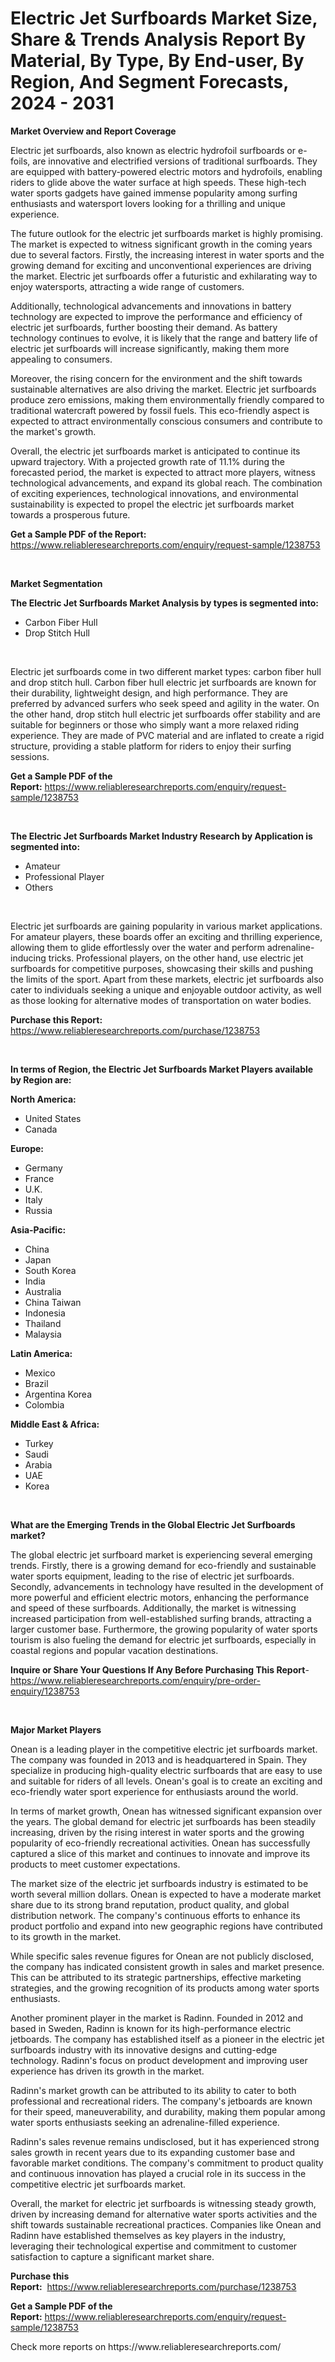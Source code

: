<p><h1>Electric Jet Surfboards Market Size, Share & Trends Analysis Report By Material, By Type, By End-user, By Region, And Segment Forecasts, 2024 - 2031</h1></p><p><strong>Market Overview and Report Coverage</strong></p>
<p><p>Electric jet surfboards, also known as electric hydrofoil surfboards or e-foils, are innovative and electrified versions of traditional surfboards. They are equipped with battery-powered electric motors and hydrofoils, enabling riders to glide above the water surface at high speeds. These high-tech water sports gadgets have gained immense popularity among surfing enthusiasts and watersport lovers looking for a thrilling and unique experience.</p><p>The future outlook for the electric jet surfboards market is highly promising. The market is expected to witness significant growth in the coming years due to several factors. Firstly, the increasing interest in water sports and the growing demand for exciting and unconventional experiences are driving the market. Electric jet surfboards offer a futuristic and exhilarating way to enjoy watersports, attracting a wide range of customers.</p><p>Additionally, technological advancements and innovations in battery technology are expected to improve the performance and efficiency of electric jet surfboards, further boosting their demand. As battery technology continues to evolve, it is likely that the range and battery life of electric jet surfboards will increase significantly, making them more appealing to consumers.</p><p>Moreover, the rising concern for the environment and the shift towards sustainable alternatives are also driving the market. Electric jet surfboards produce zero emissions, making them environmentally friendly compared to traditional watercraft powered by fossil fuels. This eco-friendly aspect is expected to attract environmentally conscious consumers and contribute to the market's growth.</p><p>Overall, the electric jet surfboards market is anticipated to continue its upward trajectory. With a projected growth rate of 11.1% during the forecasted period, the market is expected to attract more players, witness technological advancements, and expand its global reach. The combination of exciting experiences, technological innovations, and environmental sustainability is expected to propel the electric jet surfboards market towards a prosperous future.</p></p>
<p><strong>Get a Sample PDF of the Report:</strong> <a href="https://www.reliableresearchreports.com/enquiry/request-sample/1238753">https://www.reliableresearchreports.com/enquiry/request-sample/1238753</a></p>
<p>&nbsp;</p>
<p><strong>Market Segmentation</strong></p>
<p><strong>The Electric Jet Surfboards Market Analysis by types is segmented into:</strong></p>
<p><ul><li>Carbon Fiber Hull</li><li>Drop Stitch Hull</li></ul></p>
<p>&nbsp;</p>
<p><p>Electric jet surfboards come in two different market types: carbon fiber hull and drop stitch hull. Carbon fiber hull electric jet surfboards are known for their durability, lightweight design, and high performance. They are preferred by advanced surfers who seek speed and agility in the water. On the other hand, drop stitch hull electric jet surfboards offer stability and are suitable for beginners or those who simply want a more relaxed riding experience. They are made of PVC material and are inflated to create a rigid structure, providing a stable platform for riders to enjoy their surfing sessions.</p></p>
<p><strong>Get a Sample PDF of the Report:</strong>&nbsp;<a href="https://www.reliableresearchreports.com/enquiry/request-sample/1238753">https://www.reliableresearchreports.com/enquiry/request-sample/1238753</a></p>
<p>&nbsp;</p>
<p><strong>The Electric Jet Surfboards Market Industry Research by Application is segmented into:</strong></p>
<p><ul><li>Amateur</li><li>Professional Player</li><li>Others</li></ul></p>
<p>&nbsp;</p>
<p><p>Electric jet surfboards are gaining popularity in various market applications. For amateur players, these boards offer an exciting and thrilling experience, allowing them to glide effortlessly over the water and perform adrenaline-inducing tricks. Professional players, on the other hand, use electric jet surfboards for competitive purposes, showcasing their skills and pushing the limits of the sport. Apart from these markets, electric jet surfboards also cater to individuals seeking a unique and enjoyable outdoor activity, as well as those looking for alternative modes of transportation on water bodies.</p></p>
<p><strong>Purchase this Report:</strong>&nbsp; <a href="https://www.reliableresearchreports.com/purchase/1238753">https://www.reliableresearchreports.com/purchase/1238753</a></p>
<p>&nbsp;</p>
<p><strong>In terms of Region, the Electric Jet Surfboards Market Players available by Region are:</strong></p>
<p>
    <p> <strong> North America: </strong>
        <ul>
            <li>United States</li>
            <li>Canada</li>
        </ul>
        </p> 
    <p> <strong> Europe: </strong>
        <ul>
            <li>Germany</li>
            <li>France</li>
            <li>U.K.</li>
            <li>Italy</li>
            <li>Russia</li>
        </ul>
        </p> 
    <p> <strong> Asia-Pacific: </strong>
        <ul>
            <li>China</li>
            <li>Japan</li>
            <li>South Korea</li>
            <li>India</li>
            <li>Australia</li>
            <li>China Taiwan</li>
            <li>Indonesia</li>
            <li>Thailand</li>
            <li>Malaysia</li>
        </ul>
        </p> 
    <p> <strong> Latin America: </strong>
        <ul>
            <li>Mexico</li>
            <li>Brazil</li>
            <li>Argentina Korea</li>
            <li>Colombia</li>
        </ul>
        </p> 
    <p> <strong> Middle East & Africa: </strong>
        <ul>
            <li>Turkey</li>
            <li>Saudi</li>
            <li>Arabia</li>
            <li>UAE</li>
            <li>Korea</li>
        </ul>
    </p>
    </p>
<p>&nbsp;</p>
<p><strong>What are the Emerging Trends in the Global Electric Jet Surfboards market?</strong></p>
<p><p>The global electric jet surfboard market is experiencing several emerging trends. Firstly, there is a growing demand for eco-friendly and sustainable water sports equipment, leading to the rise of electric jet surfboards. Secondly, advancements in technology have resulted in the development of more powerful and efficient electric motors, enhancing the performance and speed of these surfboards. Additionally, the market is witnessing increased participation from well-established surfing brands, attracting a larger customer base. Furthermore, the growing popularity of water sports tourism is also fueling the demand for electric jet surfboards, especially in coastal regions and popular vacation destinations.</p></p>
<p><strong>Inquire or Share Your Questions If Any Before Purchasing This Report</strong>- <a href="https://www.reliableresearchreports.com/enquiry/pre-order-enquiry/1238753">https://www.reliableresearchreports.com/enquiry/pre-order-enquiry/1238753</a></p>
<p>&nbsp;</p>
<p><strong>Major Market Players</strong></p>
<p><p>Onean is a leading player in the competitive electric jet surfboards market. The company was founded in 2013 and is headquartered in Spain. They specialize in producing high-quality electric surfboards that are easy to use and suitable for riders of all levels. Onean's goal is to create an exciting and eco-friendly water sport experience for enthusiasts around the world.</p><p>In terms of market growth, Onean has witnessed significant expansion over the years. The global demand for electric jet surfboards has been steadily increasing, driven by the rising interest in water sports and the growing popularity of eco-friendly recreational activities. Onean has successfully captured a slice of this market and continues to innovate and improve its products to meet customer expectations.</p><p>The market size of the electric jet surfboards industry is estimated to be worth several million dollars. Onean is expected to have a moderate market share due to its strong brand reputation, product quality, and global distribution network. The company's continuous efforts to enhance its product portfolio and expand into new geographic regions have contributed to its growth in the market.</p><p>While specific sales revenue figures for Onean are not publicly disclosed, the company has indicated consistent growth in sales and market presence. This can be attributed to its strategic partnerships, effective marketing strategies, and the growing recognition of its products among water sports enthusiasts.</p><p>Another prominent player in the market is Radinn. Founded in 2012 and based in Sweden, Radinn is known for its high-performance electric jetboards. The company has established itself as a pioneer in the electric jet surfboards industry with its innovative designs and cutting-edge technology. Radinn's focus on product development and improving user experience has driven its growth in the market.</p><p>Radinn's market growth can be attributed to its ability to cater to both professional and recreational riders. The company's jetboards are known for their speed, maneuverability, and durability, making them popular among water sports enthusiasts seeking an adrenaline-filled experience.</p><p>Radinn's sales revenue remains undisclosed, but it has experienced strong sales growth in recent years due to its expanding customer base and favorable market conditions. The company's commitment to product quality and continuous innovation has played a crucial role in its success in the competitive electric jet surfboards market.</p><p>Overall, the market for electric jet surfboards is witnessing steady growth, driven by increasing demand for alternative water sports activities and the shift towards sustainable recreational practices. Companies like Onean and Radinn have established themselves as key players in the industry, leveraging their technological expertise and commitment to customer satisfaction to capture a significant market share.</p></p>
<p><strong>Purchase this Report:</strong>&nbsp;&nbsp;<a href="https://www.reliableresearchreports.com/purchase/1238753">https://www.reliableresearchreports.com/purchase/1238753</a></p>
<p></p>
<p><strong>Get a Sample PDF of the Report:</strong>&nbsp;<a href="https://www.reliableresearchreports.com/enquiry/request-sample/1238753">https://www.reliableresearchreports.com/enquiry/request-sample/1238753</a></p>
<p>Check more reports on https://www.reliableresearchreports.com/</p>